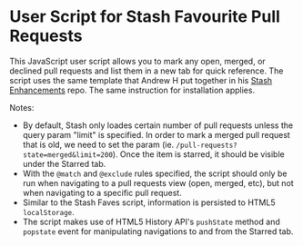 # User Script for Stash Favourite Pull Requests

This JavaScript user script allows you to mark any open, merged, or declined pull requests and list them in a new tab for quick reference. 
The script uses the same template that Andrew H put together in his [Stash Enhancements](https://stash.seekersolutions.com/projects/PER/repos/andrewh.stash-enhancements/browse) repo. The same instruction for installation applies.

Notes: 

* By default, Stash only loades certain number of pull requests unless the query param "limit" is specified. In order to mark a merged pull request that is old, we need to set the param (ie. `/pull-requests?state=merged&limit=200`). Once the item is starred, it should be visible under the Starred tab.
* With the `@match` and `@exclude` rules specified, the script should only be run when navigating to a pull requests view (open, merged, etc), but not when navigating to a specific pull request.
* Similar to the Stash Faves script, information is persisted to HTML5 `localStorage`.
* The script makes use of HTML5 History API's `pushState` method and  `popstate` event for manipulating navigations to and from the Starred tab.


